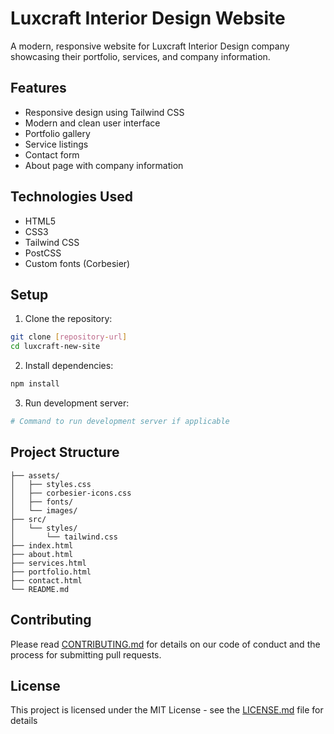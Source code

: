 # Luxcraft Interior Design Website

A modern, responsive website for Luxcraft Interior Design company showcasing their portfolio, services, and company information.

## Features

- Responsive design using Tailwind CSS
- Modern and clean user interface
- Portfolio gallery
- Service listings
- Contact form
- About page with company information

## Technologies Used

- HTML5
- CSS3
- Tailwind CSS
- PostCSS
- Custom fonts (Corbesier)

## Setup

1. Clone the repository:
```bash
git clone [repository-url]
cd luxcraft-new-site
```

2. Install dependencies:
```bash
npm install
```

3. Run development server:
```bash
# Command to run development server if applicable
```

## Project Structure

```
├── assets/
│   ├── styles.css
│   ├── corbesier-icons.css
│   ├── fonts/
│   └── images/
├── src/
│   └── styles/
│       └── tailwind.css
├── index.html
├── about.html
├── services.html
├── portfolio.html
├── contact.html
└── README.md
```

## Contributing

Please read [CONTRIBUTING.md](CONTRIBUTING.md) for details on our code of conduct and the process for submitting pull requests.

## License

This project is licensed under the MIT License - see the [LICENSE.md](LICENSE.md) file for details